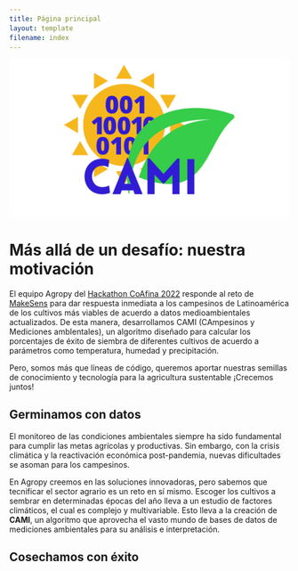 ```yaml
---
title: Página principal
layout: template
filename: index
--- 
```


![](CAMI.png)

# Más allá de un desafío: nuestra motivación

El equipo Agropy del [Hackathon CoAfina 2022](https://laconga.redclara.net/hackathon/) responde al reto de [MakeSens](https://makesens.co/) para dar respuesta inmediata a los campesinos de Latinoamérica de los cultivos más viables de acuerdo a datos medioambientales actualizados. De esta manera, desarrollamos CAMI (CAmpesinos y Mediciones ambIentales), un algoritmo diseñado para calcular los porcentajes de éxito de siembra de diferentes cultivos de acuerdo a parámetros como temperatura, humedad y precipitación. 

Pero, somos más que líneas de código, queremos aportar nuestras semillas de conocimiento y tecnología para la agricultura sustentable ¡Crecemos juntos!

## Germinamos con datos

El monitoreo de las condiciones ambientales siempre ha sido fundamental para cumplir las metas agrícolas y productivas. Sin embargo, con la crisis climática y la reactivación económica post-pandemia, nuevas dificultades se asoman para los campesinos.

En Agropy creemos en las soluciones innovadoras, pero sabemos que tecnificar el sector agrario es un reto en sí mismo. Escoger los cultivos a sembrar en determinadas épocas del año lleva a un estudio de factores climáticos, el cual es complejo y multivariable. Esto lleva a la creación de **CAMI**, un algoritmo que aprovecha el vasto mundo de bases de datos de mediciones ambientales para su análisis e interpretación.


## Cosechamos con éxito
